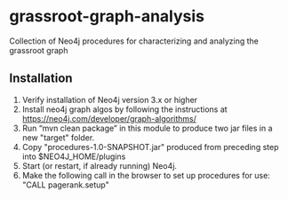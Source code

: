 # grassroot-graph-analysis
Collection of Neo4j procedures for characterizing and analyzing the grassroot graph

## Installation
1. Verify installation of Neo4j version 3.x or higher
2. Install neo4j graph algos by following the instructions at https://neo4j.com/developer/graph-algorithms/
3. Run “mvn clean package” in this module to produce two jar files in a new "target" folder.
4. Copy "procedures-1.0-SNAPSHOT.jar" produced from preceding step into $NEO4J_HOME/plugins
5. Start (or restart, if already running) Neo4j. 
6. Make the following call in the browser to set up procedures for use: "CALL pagerank.setup"
